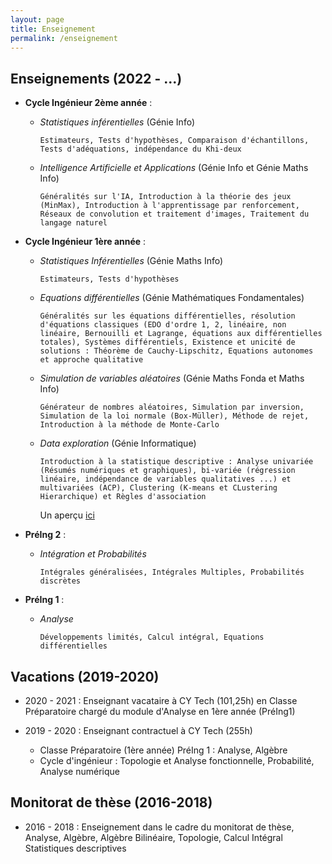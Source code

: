 ```yaml
---
layout: page
title: Enseignement
permalink: /enseignement
---
```


## Enseignements (2022 - ...)
- **Cycle Ingénieur 2ème année** : 
  - *Statistiques inférentielles* (Génie Info)  
    ```
    Estimateurs, Tests d'hypothèses, Comparaison d'échantillons, Tests d'adéquations, indépendance du Khi-deux
    ```
  - *Intelligence Artificielle et Applications* (Génie Info et Génie Maths Info)
    ```
    Généralités sur l'IA, Introduction à la théorie des jeux (MinMax), Introduction à l'apprentissage par renforcement, Réseaux de convolution et traitement d'images, Traitement du langage naturel
    ```

- **Cycle Ingénieur 1ère année** : 
  - *Statistiques Inférentielles* (Génie Maths Info)
    ```
    Estimateurs, Tests d'hypothèses
    ```
  - *Equations différentielles* (Génie Mathématiques Fondamentales)
    ```
    Généralités sur les équations différentielles, résolution d'équations classiques (EDO d'ordre 1, 2, linéaire, non linéaire, Bernouilli et Lagrange, équations aux différentielles totales), Systèmes différentiels, Existence et unicité de solutions : Théorème de Cauchy-Lipschitz, Equations autonomes et approche qualitative 
    ```
  - *Simulation de variables aléatoires* (Génie Maths Fonda et Maths Info)
    ```
    Générateur de nombres aléatoires, Simulation par inversion, Simulation de la loi normale (Box-Müller), Méthode de rejet, Introduction à la méthode de Monte-Carlo
    ```
  - *Data exploration* (Génie Informatique)
    ```
    Introduction à la statistique descriptive : Analyse univariée (Résumés numériques et graphiques), bi-variée (régression linéaire, indépendance de variables qualitatives ...) et multivariées (ACP), Clustering (K-means et CLustering Hierarchique) et Règles d'association
    ```
    Un aperçu [ici](https://github.com/jordypalafox/Data-exploration/tree/main)
    
- **PréIng 2** : 
  - *Intégration et Probabilités*
    ```
    Intégrales généralisées, Intégrales Multiples, Probabilités discrètes
    ```
- **PréIng 1** : 
  - *Analyse*
    ```
    Développements limités, Calcul intégral, Equations différentielles
    ```

## Vacations (2019-2020)
- 2020 - 2021 : Enseignant vacataire à CY Tech (101,25h) en Classe Préparatoire chargé du module d'Analyse en 1ère année (PréIng1)

- 2019 - 2020 : Enseignant contractuel à CY Tech (255h)  
  - Classe Préparatoire (1ère année) PréIng 1 : Analyse, Algèbre  
  - Cycle d'ingénieur : Topologie et Analyse fonctionnelle, Probabilité, Analyse numérique


## Monitorat de thèse (2016-2018)

- 2016 - 2018 : Enseignement dans le cadre du monitorat de thèse, Analyse, Algèbre, Algèbre Bilinéaire, Topologie, Calcul Intégral Statistiques descriptives
